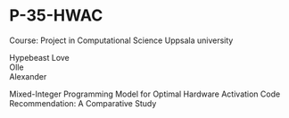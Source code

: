 # P-35-HWAC

Course: Project in Computational Science
Uppsala university 

Hypebeast Love <br>
Olle <br>
Alexander <br> 

Mixed-Integer Programming Model for Optimal Hardware Activation
Code Recommendation: A Comparative Study

